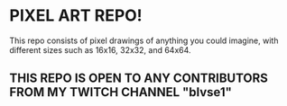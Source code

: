 # PIXEL ART REPO!
This repo consists of pixel drawings of anything you could imagine, with different sizes such as 16x16, 32x32, and 64x64.

## THIS REPO IS OPEN TO ANY CONTRIBUTORS FROM MY TWITCH CHANNEL "blvse1"
